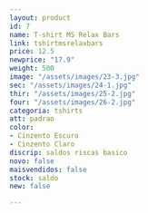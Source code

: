```yaml
---
layout: product
id: 7
name: T-shirt MS Relax Bars
link: tshirtmsrelaxbars
price: 12.5
newprice: "17.9"
weight: 500
image: "/assets/images/23-3.jpg"
sec: "/assets/images/24-1.jpg"
thir: "/assets/images/25-2.jpg"
four: "/assets/images/26-2.jpg"
categoria: tshirts
att: padrao
color:
- Cinzento Escuro
- Cinzento Claro
discrip: saldos riscas basico
novo: false
maisvendidos: false
stock: saldo
new: false

---
```

